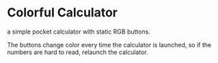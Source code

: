 # Colorful Calculator
a simple pocket calculator with static RGB buttons.

The buttons change color every time the calculator is launched,
so if the numbers are hard to read, relaunch the calculator.
